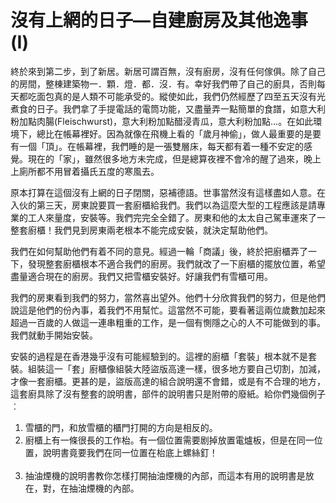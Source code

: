 # 沒有上網的日子—自建廚房及其他逸事(I)

<p>終於來到第二步，到了新居。新居可謂百無，沒有廚房，沒有任何傢俱。除了自己的房間，整棟建築物一．顆．燈．都．沒．有。幸好我們帶了自己的廚具，否則每天都吃面包真的是人類不可能承受的。縱使如此，我們仍然經歷了四至五天沒有光煮食的日子。我們拿了手提電話的電筒功能，又盡量弄一點簡單的食譜，如意大利粉加點肉腸(Fleischwurst)，意大利粉加點醋浸青瓜，意大利粉加點…。在如此環境下，總比在帳幕裡好。因為就像在飛機上看的「歲月神偷」，做人最重要的是要有一個「頂」。在帳幕裡，我們睡的是一張雙層床，每天都有着一種不安定的感覺。現在的「家」，雖然很多地方未完成，但是總算夜裡不會冷的醒了過來，晚上上廁所都不用冒着攝氏五度的寒風去。</p>
<p>原本打算在這個沒有上網的日子閉關，惡補德語。世事當然沒有這樣盡如人意。在入伙的第三天，房東說要買一套廚櫃給我們。我們以為這麼大型的工程應該是請專業的工人來量度，安裝等。我們完完全全錯了。房東和他的太太自己駕車運來了一整套廚櫃！我們見到房東兩老根本不能完成安裝，就決定幫助他們。</p>

<p>我們在如何幫助他們有着不同的意見。經過一輪「商議」後，終於把廚櫃弄了一下，發現整套廚櫃根本不適合我們的廚房。我們就改了一下廚櫃的擺放位置，希望盡量適合現在的廚房。我們又把雪櫃安裝好。好讓我們有雪櫃可用。</p>

<p>我們的房東看到我們的努力，當然喜出望外。他們十分欣賞我們的努力，但是他們說這是他們的份內事，着我們不用幫忙。這當然不可能，要看著這兩位歲數加起來超過一百歲的人做這一連串粗重的工作，是一個有惻隱之心的人不可能做到的事。我們就動手開始安裝。</p>

<p>安裝的過程是在香港幾乎沒有可能經驗到的。這裡的廚櫃「套裝」根本就不是套裝。組裝這一「套」廚櫃像組裝大陸盜版高達一樣，很多地方要自己切割，加減，才像一套廚櫃。更甚的是，盜版高達的組合說明還不會錯，或是有不合理的地方，這套廚具除了沒有整套的說明書，部件的說明書只是附帶的廢紙。給你們幾個例子︰</p>
<ol>
	<li>雪櫃的門，和放雪櫃的櫃門打開的方向是相反的。</li>
	<li>廚櫃上有一條很長的工作枱。有一個位置需要剧掉放置電爐板，但是在同一位置，說明書竟要我們在同一位置在枱底上螺絲釘！<br><img src="http://lh4.ggpht.com/_I4SeLkOXNtg/TPaivFbp5II/AAAAAAAAAxQ/QybH9S7Nl9Q/s800/P1070417.JPG" alt="" /></li>
	<li>抽油煙機的說明書教你怎樣打開抽油煙機的內部，而這本有用的說明書是放在，對，在抽油煙機的內部。</li>
</ol>
